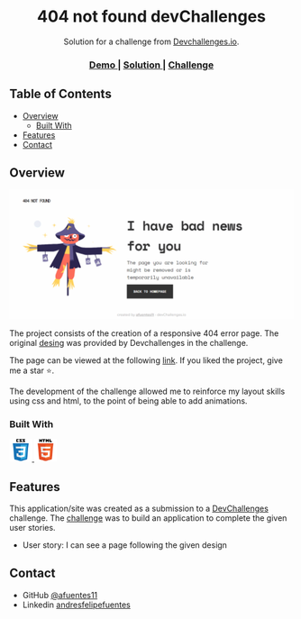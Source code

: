 <!-- Please update value in the {}  -->

<h1 align="center">404 not found devChallenges</h1>

<div align="center">
   Solution for a challenge from  <a href="http://devchallenges.io" target="_blank">Devchallenges.io</a>.
</div>

<div align="center">
  <h3>
    <a href="https://{your-demo-link.your-domain}">
      Demo
    </a>
    <span> | </span>
    <a href="https://{your-url-to-the-solution}">
      Solution
    </a>
    <span> | </span>
    <a href="https://devchallenges.io/challenges/wBunSb7FPrIepJZAg0sY">
      Challenge
    </a>
  </h3>
</div>

<!-- TABLE OF CONTENTS -->

## Table of Contents

- [Overview](#overview)
  - [Built With](#built-with)
- [Features](#features)
- [Contact](#contact)

<!-- OVERVIEW -->

## Overview
![screenshot](https://github.com/afuentes11/404-not-found-devChallenges/blob/master/img/web.gif)

The project consists of the creation of a responsive 404 error page. The original [desing]( https://www.figma.com/embed?embed_host=astra&amp;url=https%3A%2F%2Fwww.figma.com%2Ffile%2FQeKWLNhB13zDjJzqR22TKE%2F404-page%3Fnode-id%3D0%253A1&amp;chrome=DOCUMENTATION) was provided by Devchallenges in the challenge.

The page can be viewed at the following [link](https://www.linkedin.com/in/andresfuentesmartinez/). If you liked the project, give me a star ⭐.

The development of the challenge allowed me to reinforce my layout skills using css and html, to the point of being able to add animations.

### Built With

<!-- This section should list any major frameworks that you built your project using. Here are a few examples.-->

<p align="left"> <a href="https://www.w3schools.com/css/" target="_blank" rel="noreferrer"> <img src="https://raw.githubusercontent.com/devicons/devicon/master/icons/css3/css3-original-wordmark.svg" alt="css3" width="40" height="40"/> </a>
  <a href="https://www.w3.org/html/" target="_blank" rel="noreferrer"> <img src="https://raw.githubusercontent.com/devicons/devicon/master/icons/html5/html5-original-wordmark.svg" alt="html5" width="40" height="40"/> </a> </p>


## Features

<!-- List the features of your application or follow the template. Don't share the figma file here :) -->

This application/site was created as a submission to a [DevChallenges](https://devchallenges.io/challenges) challenge. The [challenge](https://devchallenges.io/challenges/wBunSb7FPrIepJZAg0sY) was to build an application to complete the given user stories.

 - User story: I can see a page following the given design


## Contact

- GitHub [@afuentes11](https://github.com/afuentes11)
- Linkedin [andresfelipefuentes](https://www.linkedin.com/in/andresfuentesmartinez/)
